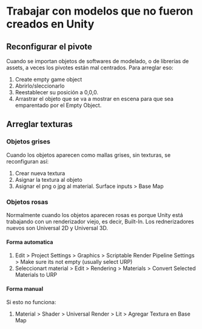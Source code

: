 # Trabajar con modelos que no fueron creados en Unity

## Reconfigurar el pivote
Cuando se importan objetos de softwares de modelado, o de librerías de assets, a veces los pivotes están mal centrados. Para arreglar eso:
1. Create empty game object
2. Abrirlo/sleccionarlo
3. Reestablecer su posición a 0,0,0.
4. Arrastrar el objeto que se va a mostrar en escena para que sea emparentado por el Empty Object.


## Arreglar texturas
### Objetos grises
Cuando los objetos aparecen como mallas grises, sin texturas, se reconfiguran así:
1. Crear nueva textura
2. Asignar la textura al objeto
3. Asignar el png o jpg al material. Surface inputs > Base Map

### Objetos rosas
Normalmente cuando los objetos aparecen rosas es porque Unity está trabajando con un renderizador viejo, es decir, Built-In. Los rednerizadores nuevos son Universal 2D y Universal 3D. 

#### Forma automatica
1. Edit > Project Settings > Graphics > Scriptable Render Pipeline Settings > Make sure its not empty (usually select URP)
2. Seleccionart material > Edit > Rendering > Materials > Convert Selected Materials to URP

#### Forma manual
Si esto no funciona:
1. Material > Shader > Universal Render > Lit > Agregar Textura en Base Map
